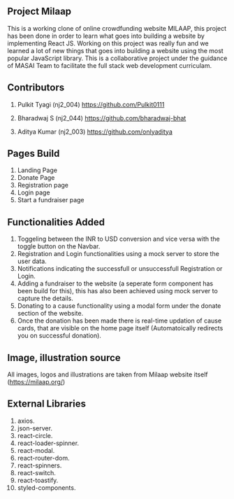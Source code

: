 ##  Project Milaap
This is a working clone of online crowdfunding website MILAAP, this project has been done in order to learn what goes into building a website by implementing React JS. Working on this project was really fun and we learned a lot of new things that goes into building a website using the most popular JavaScript library. This is a collaborative project under the guidance of MASAI Team to facilitate the full stack web development curriculam. 

##  Contributors
1. Pulkit Tyagi (nj2_004)
    https://github.com/Pulkit0111

2. Bharadwaj S (nj2_044)
    https://github.com/bharadwaj-bhat

3. Aditya Kumar (nj2_003)
    https://github.com/onlyaditya
    
##  Pages Build
1. Landing Page
2. Donate Page
3. Registration page
4. Login page
5. Start a fundraiser page

##  Functionalities Added
1. Toggeling between the INR to USD conversion and vice versa with the toggle button on the Navbar. 
2. Registration and Login functionalities using a mock server to store the user data.
3. Notifications indicating the successfull or unsuccessfull Registration or Login.
4. Adding a fundraiser to the website (a seperate form component has been build for this), this has also been achieved using mock server to capture the details.
5. Donating to a cause functionality using a modal form under the donate section of the website.
6. Once the donation has been made there is real-time updation of cause cards, that are visible on the home page itself (Automatoically redirects you on successful donation).

## Image, illustration source
All images, logos and illustrations are taken from Milaap website itself (https://milaap.org/)

## External Libraries
1. axios.
2. json-server.
3. react-circle.
4. react-loader-spinner.
5. react-modal.
6. react-router-dom.
7. react-spinners.
8. react-switch.
9. react-toastify.
10. styled-components.

